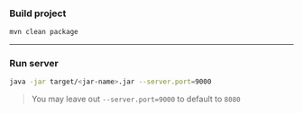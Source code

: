 ### Build project

```sh
mvn clean package
```

---

### Run server

```sh
java -jar target/<jar-name>.jar --server.port=9000
```

> You may leave out `--server.port=9000` to default to `8080`
